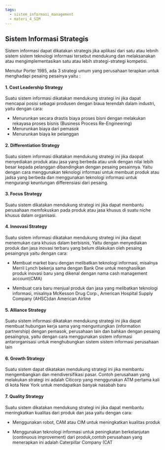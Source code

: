 ```yaml
---
tags:
  - sistem_informasi_management
  - materi_4_SIM
---
```

## Sistem Informasi Strategis

Sistem informasi dapat dikatakan strategis jika aplikasi dari satu atau lebnih sistem sistem teknologi informasi tersebut mendukung dan melaksanakan atau mengimplementasikan satu atau lebih strategi-strategi kompetisi.

Menutur Porter 1985, ada 3 strategi umum yang perusahaan terapkan untuk menghadapi pesaing pesainya yaitu :

#### 1. Cost Leadership Strategy

Suatu sistem informasi dikatakan mendukung strategi ini jika dapat mencapai posisi sebagai produsen dengan biaua terendah dalam industri, yaitu dengan cara:

- Menurunkan secara drastis biaya proses bisni dengan melakukan rekayasa proses bisnis (Business Process Re-Engineering)
- Menurunkan biaya dari pemasok
- Menurunkan biaya ke pelanggan

#### 2. Differentiation Strategy

Suatu sistem informasi dikatakan mendukung strategi ini jika daopat menyediakan produk atau jasa yang berbeda atau unik dengan nilai lebih besar kepada pelanggan dibandingkan dengan pesaing pesainnya. Yaitu dengan cara menggunakan teknologi informasi untuk membuat produk atau jadsa yang berbeda dan menggunakan teknologi informasi untuk mengurangi keuntungan differensiasi dari pesaing.

#### 3. Focus Strategy

Suatu sistem dikatakan mendukung strategi ini jika dapat membantu perusahaan memfokuskan pada produk atau jasa khusus di suatu niche khusus dalam organisasi.

#### 4. Innovasi Strategy

Suatu sistem informasi dikatakan mendukung strategi ini jika dapat menemukan cara khusus dalam berbisnis, Yaitu dengan menyediakan produk dan jasa inovasi terbaru yang belum  dilakukan oleh pesaing pesaingnya yaitu dengan cara:

- Membuat market baru dengan melibatkan teknologi informasi, misalnya Merril Lynch bekerja sama dengan Bank One untuk menghasilkan produk inovasi baru yang dikenal dengan nama cash management account(CMA)

- Membuat cara baru menjual produk dan jasa yang melibatkan teknologi informasi, misalnya McKesson Drug Corp., American Hospital Supply Company (AHSC)dan American Airline

#### 5. Alliance Strategy

Suatu sistem informasi dikatakan mendukung strategi ini jika dapat membuat hubungan kerja sama yang menguntungkan (information partnership) dengan pemasok, perusahaan lain dan bahkan dengan pesaing pesaingnya, yaitu dengan cara menggunakan sistem informasi antarorganisasi untuk menghubungkan sistem sistem informasi perusahaan lain

#### 6. Growth Strategy

Suatu sistem dapat dikatakan mendukung strategi ini jika membantu mengembangkan dan mendiversifikasi pasar. Contoh perusahaan yang melakukan strategi ini adalah Citicorp yang menggunakan ATM pertama kali di kota New York untuk mendapatkan banyak nasabah baru

#### 7. Quality Strategy

Suatu sistem dikatakan mendukung strategi ini jika dapat membantu meningkatkan kualitas dari produk dan jasa yaitu dengan cara:

- Menggunakan robot, CAM atau CIM untuk meningkatkan kualitas produk

- Menggunakan teknologi informasi untuk peningkatan berkelanjutan (continuous improvement) dari produk,contoh perusahaan yang menerapkan ini adalah Caterpillar Company (CAT